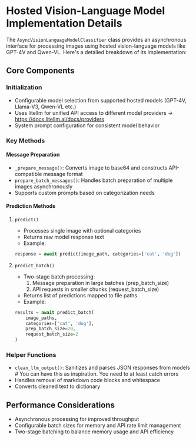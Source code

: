 # Hosted Vision-Language Model Implementation Details

The `AsyncVisionLanguageModelClassifier` class provides an asynchronous interface for processing images using hosted vision-language models like GPT-4V and Qwen-VL. Here's a detailed breakdown of its implementation:

## Core Components

### Initialization

- Configurable model selection from supported hosted models (GPT-4V, Llama-V3, Qwen-VL etc.)
- Uses litellm for unified API access to different model providers -> https://docs.litellm.ai/docs/providers
- System prompt configuration for consistent model behavior

### Key Methods

#### Message Preparation

- `_prepare_message()`: Converts image to base64 and constructs API-compatible message format
- `prepare_batch_messages()`: Handles batch preparation of multiple images asynchronously
- Supports custom prompts based on categorization needs

#### Prediction Methods

1. `predict()`
   - Processes single image with optional categories
   - Returns raw model response text
   - Example:
   ```python
   response = await predict(image_path, categories=['cat', 'dog'])
   ```

2. `predict_batch()`
   - Two-stage batch processing:
     1. Message preparation in large batches (prep_batch_size)
     2. API requests in smaller chunks (request_batch_size)
   - Returns list of predictions mapped to file paths
   - Example:
   ```python
   results = await predict_batch(
       image_paths,
       categories=['cat', 'dog'],
       prep_batch_size=20,
       request_batch_size=2
   )
   ```

### Helper Functions

- `clean_llm_output()`: Sanitizes and parses JSON responses from models # You can have this as inspiration. You need to at least catch errors
- Handles removal of markdown code blocks and whitespace
- Converts cleaned text to dictionary

## Performance Considerations

- Asynchronous processing for improved throughput
- Configurable batch sizes for memory and API rate limit management
- Two-stage batching to balance memory usage and API efficiency